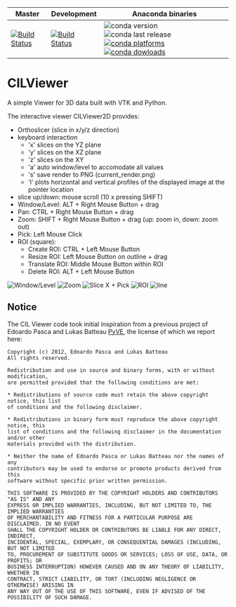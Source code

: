 | Master | Development | Anaconda binaries |
|--------|-------------|-------------------|
| [![Build Status](https://anvil.softeng-support.ac.uk/jenkins/buildStatus/icon?job=CILsingle/CCPi-Viewer)](https://anvil.softeng-support.ac.uk/jenkins/job/CILsingle/job/CCPi-Viewer/) | [![Build Status](https://anvil.softeng-support.ac.uk/jenkins/buildStatus/icon?job=CILsingle/CCPi-Viewer-dev)](https://anvil.softeng-support.ac.uk/jenkins/job/CILsingle/job/CCPi-Viewer-dev/) |![conda version](https://anaconda.org/ccpi/ccpi-viewer/badges/version.svg) ![conda last release](https://anaconda.org/ccpi/ccpi-viewer/badges/latest_release_date.svg) [![conda platforms](https://anaconda.org/ccpi/ccpi-viewer/badges/platforms.svg) ![conda dowloads](https://anaconda.org/ccpi/ccpi-viewer/badges/downloads.svg)](https://anaconda.org/ccpi/ccpi-viewer) |

# CILViewer
A simple Viewer for 3D data built with VTK and Python.

The interactive viewer CILViewer2D provides:

  - Orthoslicer (slice in x/y/z direction)
  - keyboard interaction
    - 'x' slices on the YZ plane
    - 'y' slices on the XZ plane
    - 'z' slices on the XY
    - 'a' auto window/level to accomodate all values
    - 's' save render to PNG (current_render.png)
    - 'l' plots horizontal and vertical profiles of the displayed image at the pointer location
  - slice up/down: mouse scroll (10 x pressing SHIFT)
  - Window/Level: ALT + Right Mouse Button + drag
  - Pan: CTRL + Right Mouse Button + drag
  - Zoom: SHIFT + Right Mouse Button + drag (up: zoom in, down: zoom out)
  - Pick: Left Mouse Click
  - ROI (square): 
    - Create ROI: CTRL + Left Mouse Button 
    - Resize ROI: Left Mouse Button on outline + drag
    - Translate ROI: Middle Mouse Button within ROI
    - Delete ROI: ALT + Left Mouse Button

![Window/Level](pics/windowLevel.png)
![Zoom](pics/zoom.png)
![Slice X + Pick](pics/sliceXPick.png)
![ROI](pics/ROI.png)
![line](pics/line.png)

## Notice
The CIL Viewer code took initial inspiration from a previous project of Edoardo Pasca and Lukas Batteau [PyVE](https://sourceforge.net/p/pyve/code/ci/master/tree/PyVE/), the license of which we report here:

```
Copyright (c) 2012, Edoardo Pasca and Lukas Batteau
All rights reserved.

Redistribution and use in source and binary forms, with or without modification, 
are permitted provided that the following conditions are met:

* Redistributions of source code must retain the above copyright notice, this list
of conditions and the following disclaimer.

* Redistributions in binary form must reproduce the above copyright notice, this 
list of conditions and the following disclaimer in the documentation and/or other
materials provided with the distribution.

* Neither the name of Edoardo Pasca or Lukas Batteau nor the names of any 
contributors may be used to endorse or promote products derived from this 
software without specific prior written permission.

THIS SOFTWARE IS PROVIDED BY THE COPYRIGHT HOLDERS AND CONTRIBUTORS "AS IS" AND ANY
EXPRESS OR IMPLIED WARRANTIES, INCLUDING, BUT NOT LIMITED TO, THE IMPLIED WARRANTIES
OF MERCHANTABILITY AND FITNESS FOR A PARTICULAR PURPOSE ARE DISCLAIMED. IN NO EVENT 
SHALL THE COPYRIGHT HOLDER OR CONTRIBUTORS BE LIABLE FOR ANY DIRECT, INDIRECT, 
INCIDENTAL, SPECIAL, EXEMPLARY, OR CONSEQUENTIAL DAMAGES (INCLUDING, BUT NOT LIMITED 
TO, PROCUREMENT OF SUBSTITUTE GOODS OR SERVICES; LOSS OF USE, DATA, OR PROFITS; OR 
BUSINESS INTERRUPTION) HOWEVER CAUSED AND ON ANY THEORY OF LIABILITY, WHETHER IN 
CONTRACT, STRICT LIABILITY, OR TORT (INCLUDING NEGLIGENCE OR OTHERWISE) ARISING IN
ANY WAY OUT OF THE USE OF THIS SOFTWARE, EVEN IF ADVISED OF THE POSSIBILITY OF SUCH DAMAGE.
```
